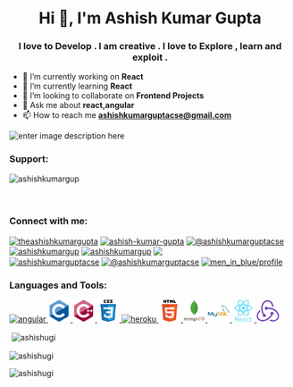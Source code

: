 <h1 align="center">Hi 👋, I'm Ashish Kumar Gupta</h1>
<h3 align="center">I love to Develop . I am creative . I love to Explore , learn and exploit .</h3>

- 🔭 I’m currently working on **React**
- 🌱 I’m currently learning **React**
- 👯 I’m looking to collaborate on **Frontend Projects**
- 💬 Ask me about **react,angular**
- 📫 How to reach me **ashishkumarguptacse@gmail.com**


![enter image description here](https://komarev.com/ghpvc/?username=ashishugi&color=green)

<h3 >Support:</h3>
<p ><a href="https://www.buymeacoffee.com/ashishkumargup"> <img align="left" src="https://cdn.buymeacoffee.com/buttons/v2/default-yellow.png" height="50" width="210" alt="ashishkumargup" /></a></p><br><br>
<br>

<h3 align="left">Connect with me:</h3>
<p align="left">
<div >
    <a href="https://linkedin.com/in/theashishkumargupta" target="blank"><img align="center" src="https://raw.githubusercontent.com/rahuldkjain/github-profile-readme-generator/master/src/images/icons/Social/linked-in-alt.svg" alt="theashishkumargupta" height="30" width="40" /></a>
  <a href="https://stackoverflow.com/users/ashish-kumar-gupta" target="blank"><img align="center" src="https://raw.githubusercontent.com/rahuldkjain/github-profile-readme-generator/master/src/images/icons/Social/stack-overflow.svg" alt="ashish-kumar-gupta" height="30" width="40" /></a>
  <a href="https://medium.com/@ashishkumarguptacse" target="blank"><img align="center" src="https://raw.githubusercontent.com/rahuldkjain/github-profile-readme-generator/master/src/images/icons/Social/medium.svg" alt="@ashishkumarguptacse" height="30" width="40" /></a>
  <a href="https://www.codechef.com/users/ashishkumargup" target="blank"><img align="center" src="https://cdn.codechef.com/sites/all/themes/abessive/cc-logo.svg" alt="ashishkumargup" height="30" width="80" /></a>
  <a href="https://www.hackerrank.com/ashishkumargup" target="blank"><img align="center" src="https://raw.githubusercontent.com/rahuldkjain/github-profile-readme-generator/master/src/images/icons/Social/hackerrank.svg" alt="ashishkumargup" height="30" width="40" /></a>
  <a href="https://codeforces.com/profile/ashishkumargupta" style="color:white" target="blank"><img align="center" src="https://art.npanuhin.me/SVG/Codeforces/Codeforces.colored.svg" alt="ashishkumargupta" height="30" width="40" /></a>
  <a href="https://www.leetcode.com/ashishkumarguptacse" target="blank"><img align="center" src="https://raw.githubusercontent.com/rahuldkjain/github-profile-readme-generator/master/src/images/icons/Social/leet-code.svg" alt="ashishkumarguptacse" height="30" width="40" /></a>
  <a href="https://www.hackerearth.com/@ashishkumarguptacse" target="blank"><img align="center" src="https://raw.githubusercontent.com/rahuldkjain/github-profile-readme-generator/master/src/images/icons/Social/hackerearth.svg" alt="@ashishkumarguptacse" height="30" width="40" /></a>
  <a href="https://auth.geeksforgeeks.org/user/men_in_blue/profile" target="blank"><img align="center" src="https://raw.githubusercontent.com/rahuldkjain/github-profile-readme-generator/master/src/images/icons/Social/geeks-for-geeks.svg" alt="men_in_blue/profile" height="30" width="40" /></a>
</div>

</p>

<h3 align="left">Languages and Tools:</h3>
<p align="left"> 
<a href="https://angular.io" target="_blank"> <img src="https://angular.io/assets/images/logos/angular/angular.svg" alt="angular" width="40" height="40"/> </a> <a href="https://www.cprogramming.com/" target="_blank"> <img src="https://raw.githubusercontent.com/devicons/devicon/master/icons/c/c-original.svg" alt="c" width="40" height="40"/> </a> 
<a href="https://www.w3schools.com/cpp/" target="_blank"> <img src="https://raw.githubusercontent.com/devicons/devicon/master/icons/cplusplus/cplusplus-original.svg" alt="cplusplus" width="40" height="40"/> </a> 
<a href="https://www.w3schools.com/css/" target="_blank"> <img src="https://raw.githubusercontent.com/devicons/devicon/master/icons/css3/css3-original-wordmark.svg" alt="css3" width="40" height="40"/> </a> <a href="https://heroku.com" target="_blank"> <img src="https://www.vectorlogo.zone/logos/heroku/heroku-icon.svg" alt="heroku" width="40" height="40"/> </a> 
<a href="https://www.w3.org/html/" target="_blank"> <img src="https://raw.githubusercontent.com/devicons/devicon/master/icons/html5/html5-original-wordmark.svg" alt="html5" width="40" height="40"/> </a>
<a href="https://www.mongodb.com/" target="_blank"> <img src="https://raw.githubusercontent.com/devicons/devicon/master/icons/mongodb/mongodb-original-wordmark.svg" alt="mongodb" width="40" height="40"/> </a> 
<a href="https://www.mysql.com/" target="_blank"> <img src="https://raw.githubusercontent.com/devicons/devicon/master/icons/mysql/mysql-original-wordmark.svg" alt="mysql" width="40" height="40"/> </a> <a href="https://reactjs.org/" target="_blank"> <img src="https://raw.githubusercontent.com/devicons/devicon/master/icons/react/react-original-wordmark.svg" alt="react" width="40" height="40"/> </a>
<a href="https://redux.js.org" target="_blank"> <img src="https://raw.githubusercontent.com/devicons/devicon/master/icons/redux/redux-original.svg" alt="redux" width="40" height="40"/> </a> </p>



<p>&nbsp;<img align="center" src="https://github-readme-stats.vercel.app/api?username=ashishugi&show_icons=true&theme=tokyonight" alt="ashishugi" /></p>

<p><img align="center" src="https://github-readme-streak-stats.herokuapp.com/?user=ashishugi&theme=tokyonight" alt="ashishugi" /></p>

<p><img align="left" src="https://github-readme-stats.vercel.app/api/top-langs?username=ashishugi&show_icons=true&locale=en&layout=compact" alt="ashishugi" /></p>

